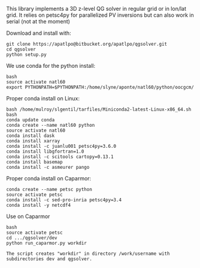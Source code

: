 
This library implements a 3D z-level QG solver in regular grid or in lon/lat 
grid.
It relies on petsc4py for parallelized PV inversions but can also work in serial
(not at the moment)

Download and install with:
```
git clone https://apatlpo@bitbucket.org/apatlpo/qgsolver.git
cd qgsolver
python setup.py
```


We use conda for the python install:
```
bash
source activate natl60
export PYTHONPATH=$PYTHONPATH:/home/slyne/aponte/natl60/python/oocgcm/
```

Proper conda install on Linux:
```
bash /home/mulroy/slgentil/tarfiles/Miniconda2-latest-Linux-x86_64.sh
bash
conda update conda
conda create --name natl60 python
source activate natl60
conda install dask
conda install xarray
conda install -c juanlu001 petsc4py=3.6.0
conda install libgfortran=1.0
conda install -c scitools cartopy=0.13.1
conda install basemap
conda install -c asmeurer pango
```

Proper conda install on Caparmor:
```
conda create --name petsc python
source activate petsc
conda install -c sed-pro-inria petsc4py=3.4
conda install -y netcdf4
```

Use on Caparmor
```
bash
source activate petsc
cd .../qgsolver/dev
python run_caparmor.py workdir

The script creates "workdir" in directory /work/username with subdirectories dev and qgsolver.

```